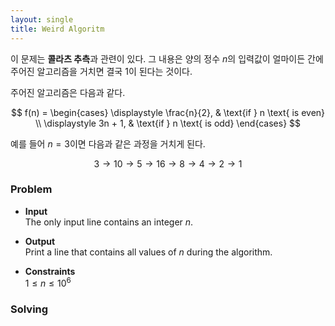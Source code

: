 ```yaml
---
layout: single
title: Weird Algoritm
---
```


이 문제는 **콜라츠 추측**과 관련이 있다. 그 내용은 양의 정수 $n$의 입력값이 얼마이든 간에 주어진 알고리즘을 거치면 결국 1이 된다는 것이다.


주어진 알고리즘은 다음과 같다. 

$$
f(n) =
\begin{cases}
\displaystyle \frac{n}{2}, & \text{if } n \text{ is even} \\
\displaystyle 3n + 1, & \text{if } n \text{ is odd}
\end{cases}
$$

예를 들어 $n=3$이면 다음과 같은 과정을 거치게 된다. 

   
$$
3 \to 10 \to 5 \to 16 \to 8 \to 4 \to 2 \to 1
$$   

   
### Problem
* **Input**   
The only input line contains an integer $n$.  
  
* **Output**   
Print a line that contains all values of $n$ during the algorithm.
  
* **Constraints**  
$1 \le n \le 10^6$ 




### Solving


